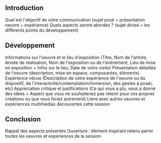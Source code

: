 ## Introduction

 Quel est l'objectif de votre communication (sujet posé = présentation oeuvre + expérience)
 Quels aspects seront abordés ? (sujet divisé = les différents points du développement)
 
 
## Développement

 Informations sur l'oeuvre et le lieu d'exposition (Titre, Nom de l'artiste, Année de réalisation, Nom de l'exposition ou de l'événement, Lieu de mise en exposition + Infos sur le lieu, Date de votre visite)
 Présentation détaillée de l'oeuvre (description, mise en espace, composantes, éléments)
 Expérience vécue (Description de votre expérience de l'oeuvre ou du dispositif, de l'interactivité/contemplation/immersion, des gestes à poser, etc)
 Appréciation critique et justifications (Ce qui vous a plu, vous a donné des idées + Aspect que vous ne souhaiteriez pas retenir pour vos propres créations ou que vous feriez autrement)
 Liens avec autres oeuvres et expériences multimédias découvertes cette session
 
 
## Conclusion

 Rappel des aspects présentés
 Ouverture : élément inspirant retenu parmi toutes les oeuvres et expériences de la session
